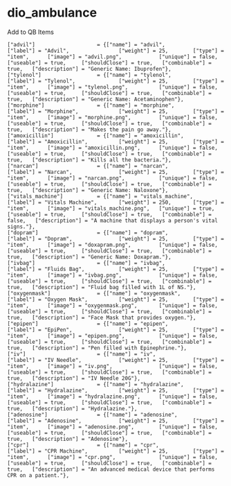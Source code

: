 # dio_ambulance


Add to QB Items


	["advil"] 		 	 	 	 = {["name"] = "advil",           			["label"] = "Advil",	 			["weight"] = 25, 		["type"] = "item", 		["image"] = "advil.png", 			["unique"] = false, 	["useable"] = true, 	["shouldClose"] = true,   ["combinable"] = true,   ["description"] = "Generic Name: Ibuprofen"},
	["tylenol"] 		 	 	 = {["name"] = "tylenol",           		["label"] = "Tylenol",	 			["weight"] = 25, 		["type"] = "item", 		["image"] = "tylenol.png", 			["unique"] = false, 	["useable"] = true, 	["shouldClose"] = true,   ["combinable"] = true,   ["description"] = "Generic Name: Acetaminophen"},
	["morphine"] 		 	 	 = {["name"] = "morphine",           		["label"] = "Morphine",	 			["weight"] = 25, 		["type"] = "item", 		["image"] = "morphine.png", 		["unique"] = false, 	["useable"] = true, 	["shouldClose"] = true,   ["combinable"] = true,   ["description"] = "Makes the pain go away."},
	["amoxicillin"] 		 	 = {["name"] = "amoxicillin",           	["label"] = "Amoxicillin",	 		["weight"] = 25, 		["type"] = "item", 		["image"] = "amoxicillin.png", 		["unique"] = false, 	["useable"] = true, 	["shouldClose"] = true,   ["combinable"] = true,   ["description"] = "Kills all the bacteria."},
	["narcan"] 		 	 	 	 = {["name"] = "narcan",           			["label"] = "Narcan",	 			["weight"] = 25, 		["type"] = "item", 		["image"] = "narcan.png", 			["unique"] = false, 	["useable"] = true, 	["shouldClose"] = true,   ["combinable"] = true,   ["description"] = "Generic Name: Naloxone"},
	["vitals_machine"] 		 	 = {["name"] = "vitals_machine",           	["label"] = "Vitals Machine",	 	["weight"] = 250, 		["type"] = "item", 		["image"] = "vitals_machine.png", 	["unique"] = true, 	    ["useable"] = true, 	["shouldClose"] = true,   ["combinable"] = false,   ["description"] = "A machine that displays a person's vital signs."},
	["dopram"] 		 	 	 	 = {["name"] = "dopram",           			["label"] = "Dopram",	 			["weight"] = 25, 		["type"] = "item", 		["image"] = "doxapram.png", 		["unique"] = false, 	["useable"] = true, 	["shouldClose"] = true,   ["combinable"] = true,   ["description"] = "Generic Name: Doxapram."},
	["ivbag"] 		 	 	 	 = {["name"] = "ivbag",           			["label"] = "Fluids Bag",	 		["weight"] = 25, 		["type"] = "item", 		["image"] = "ivbag.png", 		    ["unique"] = false, 	["useable"] = true, 	["shouldClose"] = true,   ["combinable"] = true,   ["description"] = "Fluid bag filled with 1L of NS."},
	["oxygenmask"] 		 	 	 = {["name"] = "oxygenmask",           		["label"] = "Oxygen Mask",	 		["weight"] = 25, 		["type"] = "item", 		["image"] = "oxygenmask.png", 		["unique"] = false, 	["useable"] = true, 	["shouldClose"] = true,   ["combinable"] = true,   ["description"] = "Face Mask that provides oxygen."},
	["epipen"] 		 	 	 	 = {["name"] = "epipen",           			["label"] = "EpiPen",	 			["weight"] = 25, 		["type"] = "item", 		["image"] = "epipen.png", 		    ["unique"] = false, 	["useable"] = true, 	["shouldClose"] = true,   ["combinable"] = true,   ["description"] = "Pen filled with Epinephrine."},
	["iv"] 		 	 	 	     = {["name"] = "iv",           			    ["label"] = "IV Needle",	 		["weight"] = 25, 		["type"] = "item", 		["image"] = "iv.png", 		        ["unique"] = false, 	["useable"] = true, 	["shouldClose"] = true,   ["combinable"] = true,   ["description"] = "IV Needle 20G"},
	["hydralazine"] 		 	 = {["name"] = "hydralazine",           	["label"] = "Hydralazine",	 		["weight"] = 25, 		["type"] = "item", 		["image"] = "hydralazine.png", 		["unique"] = false, 	["useable"] = true, 	["shouldClose"] = true,   ["combinable"] = true,   ["description"] = "Hydralazine."},
	["adenosine"] 		 	 	 = {["name"] = "adenosine",           		["label"] = "Adenosine",	 		["weight"] = 25, 		["type"] = "item", 		["image"] = "adenosine.png", 		["unique"] = false, 	["useable"] = true, 	["shouldClose"] = true,   ["combinable"] = true,   ["description"] = "Adenosine"},
	["cpr"] 		 	 	     = {["name"] = "cpr",           		    ["label"] = "CPR Machine",	 		["weight"] = 25, 		["type"] = "item", 		["image"] = "cpr.png", 		        ["unique"] = false, 	["useable"] = true, 	["shouldClose"] = true,   ["combinable"] = true,   ["description"] = "An advanced medical device that performs CPR on a patient."},
